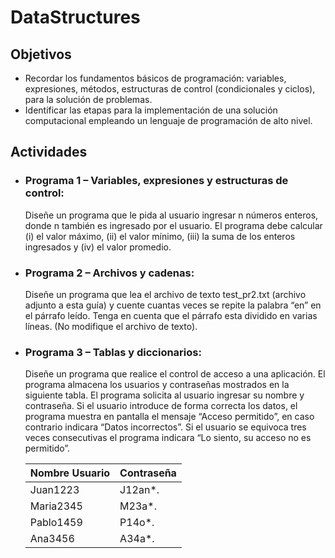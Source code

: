 # DataStructures

## Objetivos
- Recordar los fundamentos básicos de programación: variables, expresiones, métodos, estructuras de control (condicionales y ciclos), para la solución de problemas.
- Identificar las etapas para la implementación de una solución computacional empleando un lenguaje de programación de alto nivel.

## Actividades

- ### Programa 1 – Variables, expresiones y estructuras de control: 
    Diseñe un programa que le pida al usuario ingresar n números enteros, donde n también es ingresado por el usuario. El programa debe calcular (i) el valor máximo, (ii) el valor mínimo, (iii) la suma de los enteros ingresados y (iv) el valor promedio.
- ### Programa 2 – Archivos y cadenas: 
    Diseñe un programa que lea el archivo de texto test_pr2.txt (archivo adjunto a esta guía) y cuente cuantas veces se repite la palabra “en” en el párrafo leído. Tenga en cuenta que el párrafo esta dividido en varias líneas. (No modifique el archivo de texto).
- ### Programa 3 – Tablas y diccionarios: 
    Diseñe un programa que realice el control de acceso a una aplicación. El programa almacena los usuarios y contraseñas mostrados en la siguiente tabla. El programa solicita al usuario ingresar su nombre y contraseña. Si el usuario introduce de forma correcta los datos, el programa muestra en pantalla el mensaje “Acceso permitido”, en caso contrario indicara “Datos incorrectos”. Si el usuario se equivoca tres veces consecutivas el programa indicara “Lo siento, su acceso no es permitido”.
    
    Nombre Usuario | Contraseña |
    ---------------|------------|
    Juan1223 | J12an*. |
    Maria2345 | M23a*. |
    Pablo1459 | P14o*. |
    Ana3456 | A34a*. |
    
    